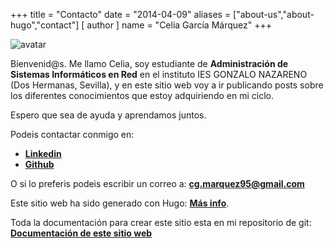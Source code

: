 +++
title = "Contacto"
date = "2014-04-09"
aliases = ["about-us","about-hugo","contact"]
[ author ]
  name = "Celia García Márquez"
+++

![avatar](/images/avatar_red.jpg)

Bienvenid@s.
Me llamo Celia, soy estudiante de **Administración de Sistemas Informáticos en Red** en el instituto IES GONZALO NAZARENO (Dos Hermanas, Sevilla), y en este sitio web voy a ir publicando posts sobre los diferentes conocimientos que estoy adquiriendo en mi ciclo. 

Espero que sea de ayuda y aprendamos juntos.

Podeis contactar conmigo en:

* [**Linkedin**](https://www.linkedin.com/in/cgmarquez/)
* [**Github**](https://github.com/CeliaGMqrz)

O si lo preferis podeis escribir un correo a: **cg.marquez95@gmail.com**


Este sitio web ha sido generado con Hugo: [**Más info**](https://github.com/gohugoio).

Toda la documentación para crear este sitio esta en mi repositorio de git: [**Documentación de este sitio web**](https://github.com/CeliaGMqrz/gen_pagina_estatica_hugo)
